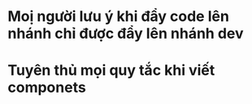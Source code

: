 # Moị người lưu ý khi đẩy code lên nhánh chỉ được đẩy lên nhánh dev 
# Tuyên thủ mọi quy tắc khi viết componets 
